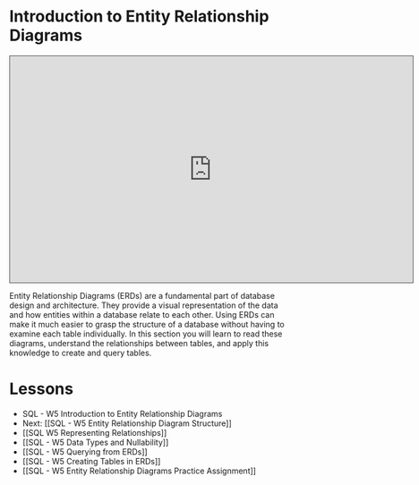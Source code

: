 # Introduction to Entity Relationship Diagrams
<iframe src="https://egator.hosted.panopto.com/Panopto/Pages/Embed.aspx?id=2a747c43-2bbe-4729-92cb-b1160003e4a0&autoplay=false&offerviewer=true&showtitle=true&showbrand=true&captions=false&interactivity=all" height="405" width="720" style="border: 1px solid #464646;" allowfullscreen allow="autoplay" aria-label="Panopto Embedded Video Player"></iframe>

Entity Relationship Diagrams (ERDs) are a fundamental part of database design and architecture. They provide a visual representation of the data and how entities within a database relate to each other. Using ERDs can make it much easier to grasp the structure of a database without having to examine each table individually. In this section you will learn to read these diagrams, understand the relationships between tables, and apply this knowledge to create and query tables.
# Lessons
- SQL - W5 Introduction to Entity Relationship Diagrams
- Next: [[SQL - W5 Entity Relationship Diagram Structure]]
- [[SQL W5 Representing Relationships]]
- [[SQL - W5 Data Types and Nullability]]
- [[SQL - W5 Querying from ERDs]]
- [[SQL - W5 Creating Tables in ERDs]]
- [[SQL - W5 Entity Relationship Diagrams Practice Assignment]]
